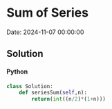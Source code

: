 # Sum of Series

Date: 2024-11-07 00:00:00

## Solution

#### Python
```python
class Solution:
    def seriesSum(self,n):
        return(int((n/2)*(1+n)))
 ```